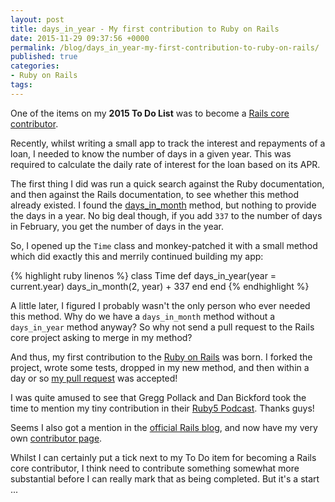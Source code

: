 ```yaml
---
layout: post
title: days_in_year - My first contribution to Ruby on Rails
date: 2015-11-29 09:37:56 +0000
permalink: /blog/days_in_year-my-first-contribution-to-ruby-on-rails/
published: true
categories:
- Ruby on Rails
tags:
---
```


One of the items on my **2015 To Do List** was to become a [Rails core contributor](http://contributors.rubyonrails.org/).

Recently, whilst writing a small app to track the interest and repayments of a loan, I needed to know the number of days in a given year. This was required to calculate the daily rate of interest for the loan based on its APR.

The first thing I did was run a quick search against the Ruby documentation, and then against the Rails documentation, to see whether this method already existed. I found the [days_in_month](http://api.rubyonrails.org/classes/Time.html#method-c-days_in_month) method, but nothing to provide the days in a year. No big deal though, if you add `337` to the number of days in February, you get the number of days in the year.

So, I opened up the `Time` class and monkey-patched it with a small method which did exactly this and merrily continued building my app:

{% highlight ruby linenos %}
class Time
  def days_in_year(year = current.year)
    days_in_month(2, year) + 337
  end
end
{% endhighlight %}

A little later, I figured I probably wasn't the only person who ever needed this method. Why do we have a `days_in_month` method without a `days_in_year` method anyway? So why not send a pull request to the Rails core project asking to merge in my method?

And thus, my first contribution to the [Ruby on Rails](http://rubyonrails.org/) was born. I forked the project, wrote some tests, dropped in my new method, and then within a day or so [my pull request](https://github.com/rails/rails/pull/22244) was accepted!

I was quite amused to see that Gregg Pollack and Dan Bickford took the time to mention my tiny contribution in their [Ruby5 Podcast](https://ruby5.codeschool.com/episodes/644-episode-601-november-17th-2015). Thanks guys!

Seems I also got a mention in the [official Rails blog](http://weblog.rubyonrails.org/2015/11/14/this-week-in-rails-new-releases-exciting-rails-5-stuff-and-more/), and now have my very own [contributor page](http://contributors.rubyonrails.org/contributors/jon-pascoe/commits).

Whilst I can certainly put a tick next to my To Do item for becoming a Rails core contributor, I think need to contribute something somewhat more substantial before I can really mark that as being completed. But it's a start ... 
